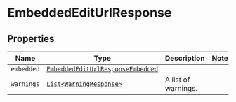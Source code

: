 

# EmbeddedEditUrlResponse



## Properties

Name | Type | Description | Notes
------------ | ------------- | ------------- | -------------
| `embedded` | [```EmbeddedEditUrlResponseEmbedded```](EmbeddedEditUrlResponseEmbedded.md) |    |  |
| `warnings` | [```List<WarningResponse>```](WarningResponse.md) |  A list of warnings.  |  |



